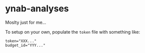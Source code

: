 # ynab-analyses

Moslty just for me...

To setup on your own, populate the `token` file with something like:

```
token="XXX..."
budget_id="YYY..."
```
